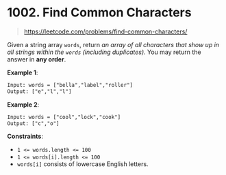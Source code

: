 # 1002. Find Common Characters

> <https://leetcode.com/problems/find-common-characters/>

Given a string array `words`, return *an array of all characters that show up
in all strings within the `words` (including duplicates)*. You may return the
answer in **any order**.

**Example 1**:

```txt
Input: words = ["bella","label","roller"]
Output: ["e","l","l"]
```

**Example 2**:

```txt
Input: words = ["cool","lock","cook"]
Output: ["c","o"]
```

**Constraints**:

- `1 <= words.length <= 100`
- `1 <= words[i].length <= 100`
- `words[i]` consists of lowercase English letters.
